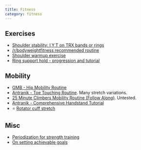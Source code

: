 ```yaml
---
title: Fitness
category: fitness
---
```


## Exercises

- [Shoulder stability: I,Y,T on TRX bands or rings](https://www.youtube.com/watch?v=fCEgANP9ScM)
- [/r/bodyweightfitness recommended routine](https://old.reddit.com/r/bodyweightfitness/wiki/kb/recommended_routine)
- [Shoulder warmup exercise](https://www.youtube.com/watch?v=Vwn5hSf3WEg)
- [Ring support hold - progression and tutorial](https://www.youtube.com/watch?v=fghQL8EJSwY)

## Mobility

- [GMB - Hip Mobility Routine](https://gmb.io/hip-mobility/)
- [Antranik - Toe Touching Routine](https://antranik.org/toe-touching-routine/). Many stretch variations.
- [25 Minute Climbers Mobility Routine (Follow Along)](https://www.youtube.com/watch?v=x-1OJW3OMb4). Untested.
- [Antranik - Comprehensive Handstand Tutorial](https://antranik.org/comprehensive-handstand-tutorial/)
- :star: [Rotator cuff stretch](https://www.youtube.com/watch?v=syBMUZmyJlA)

## Misc

- [Periodization for strength training](https://www.reddit.com/r/bodyweightfitness/comments/nns5an/how_to_periodize_your_bodyweight_strength/)
- [On setting achievable goals](https://www.reddit.com/r/bodyweightfitness/comments/ek0j4h/when_just_get_started_feels_like_just_do_this/fd6lgr6/?context=3)
